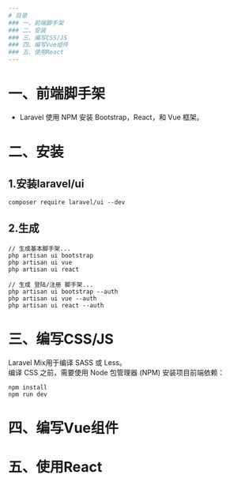 ```yaml
---
# 目录
### 一、前端脚手架
### 二、安装
### 三、编写CSS/JS
### 四、编写Vue组件
### 五、使用React
---
```


# 一、前端脚手架

- Laravel 使用 NPM 安装 Bootstrap，React，和 Vue 框架。


# 二、安装

## 1.安装laravel/ui
	composer require laravel/ui --dev

## 2.生成
	// 生成基本脚手架...
	php artisan ui bootstrap
	php artisan ui vue
	php artisan ui react

	// 生成 登陆/注册 脚手架...
	php artisan ui bootstrap --auth
	php artisan ui vue --auth
	php artisan ui react --auth

# 三、编写CSS/JS
Laravel Mix用于编译 SASS 或 Less。  
编译 CSS 之前，需要使用 Node 包管理器 (NPM) 安装项目前端依赖：  

	npm install
	npm run dev

# 四、编写Vue组件

# 五、使用React